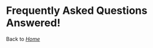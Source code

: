 <!-- TITLE: Frequently-aq -->
<!-- SUBTITLE: A quick summary of Page 1 -->

# Frequently Asked Questions Answered!
Back to [_Home_](Home)